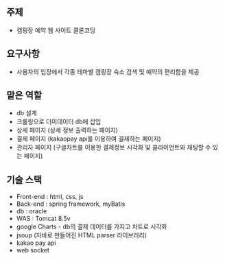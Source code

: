 ## 주제
* 캠핑장 예약 웹 사이트 클론코딩


## 요구사항
* 사용자의 입장에서 각종 테마별 캠핑장 숙소 검색 및 예약의 편리함을 제공


## 맡은 역할
* db 설계
* 크롤링으로 더미데이터 db에 삽입
* 상세 페이지 (상세 정보 출력하는 페이지)
* 결제 페이지 (kakaopay api를 이용하여 결제하는 페이지)
* 관리자 페이지 (구글차트를 이용한 결제정보 시각화 및 클라이언트와 채팅할 수 있는 페이지)


## 기술 스택
* Front-end : html, css, js
* Back-end : spring framework, myBatis
* db : oracle
* WAS : Tomcat 8.5v
* google Charts - db의 결제 데이터를 가지고 차트로 시각화
* jsoup (자바로 만들어진 HTML parser 라이브러리)
* kakao pay api
* web socket




